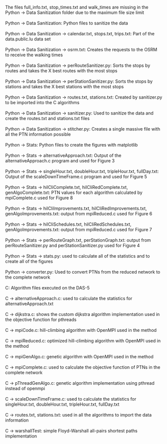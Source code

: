 The files full_info.txt, stop_times.txt and walk_times are missing in the Python -> Data Sanitization folder due to the maximum file size limit <br/>
<br/>
Python -> Data Sanitization: Python files to sanitize the data <br/>
<br/>
Python -> Data Sanitization -> calendar.txt, stops.txt, trips.txt: Part of the data.public.lu data set <br/>
<br/>
Python -> Data Sanitization -> osrm.txt: Creates the requests to the OSRM to receive the walking times <br/>
<br/>
Python -> Data Sanitization -> perRouteSanitizer.py: Sorts the stops by routes and takes the X best routes with the most stops <br/>
<br/>
Python -> Data Sanitization -> perStationSanitizer.py: Sorts the stops by stations and takes the X best stations with the most stops <br/>
<br/>
Python -> Data Sanitization -> routes.txt, stations.txt: Created by sanitizer.py to be imported into the C algorithms <br/>
<br/>
Python -> Data Sanitization -> sanitizer.py: Used to sanitize the data and create the routes.txt and stations.txt files <br/>
<br/>
Python -> Data Sanitization -> stitcher.py: Creates a single massive file with all the PTN information possible <br/>
<br/>
Python -> Stats: Python files to create the figures with matplotlib <br/>
<br/>
Python -> Stats -> alternativeApproach.txt: Output of the alternativeApproach.c program and used for Figure 3 <br/>
<br/>
Python -> Stats -> singleHour.txt, doubleHour.txt, tripleHour.txt, fullDay.txt: Output of the scaleDownTimeFrame.c program and used for Figure 5 <br/>
<br/>
Python -> Stats -> hilCliComplete.txt, hilCliRedComplete.txt, genAlgoComplete.txt: PTN values for each algorithm calculated by mpiComplete.c used for Figure 8 <br/>
<br/>
Python -> Stats -> hilCliImprovements.txt, hilCliRedImprovements.txt, genAlgoImprovements.txt: output from mpiReduced.c used for Figure 6 <br/>
<br/>
Python -> Stats -> hilCliSchedules.txt, hilCliRedSchedules.txt, genAlgoImprovements.txt: output from mpiReduced.c used for Figure 7 <br/>
<br/>
Python -> Stats -> perRouteGraph.txt, perStationGraph.txt: output from perRouteSanitizer.py and perStationSanitizer.py used for Figure 4 <br/>
<br/>
Python -> Stats -> stats.py: used to calculate all of the statistics and to create all of the figures <br/>
<br/>
Python -> converter.py: Used to convert PTNs from the reduced network to the complete network <br/>
<br/>
C: Algorithm files executed on the DAS-5 <br/>
<br/>
C -> alternativeApproach.c: used to calculate the statistics for alternativeApproach.txt <br/>
<br/>
C -> dijkstra.c: shows the custom dijkstra algorithm implementation used in the objective function for pthreads <br/>
<br/>
C -> mpiCode.c: hill-climbing algorithm with OpenMPI used in the method <br/>
<br/>
C -> mpiReduced.c: optimized hill-climbing algorithm with OpenMPI used in the method <br/>
<br/>
C -> mpiGenAlgo.c: genetic algorithm with OpenMPI used in the method <br/>
<br/>
C -> mpiComplete.c: used to calculate the objective function of PTNs in the complete network <br/>
<br/>
C -> pThreadGenAlgo.c: genetic algorithm implementation using pthread instead of openmpi <br/>
<br/>
C -> scaleDownTimeFrame.c: used to calculate the statistics for singleHour.txt, doubleHour.txt, tripleHour.txt, fullDay.txt <br/>
<br/>
C -> routes.txt, stations.txt: used in all the algorithms to import the data information <br/>
<br/>
C -> warshallTest: simple Floyd-Warshall all-pairs shortest paths implementation <br/>
<br/>
